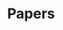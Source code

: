 ---
title: "Papers"
permalink: /papers/
layout: home
collection: papers
entries_layout: home
author_profile: true
---